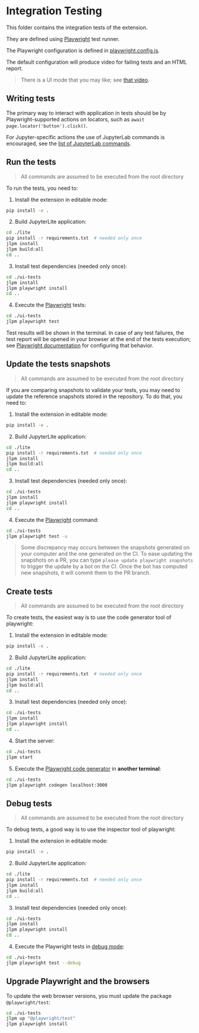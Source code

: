 # Integration Testing

This folder contains the integration tests of the extension.

They are defined using [Playwright](https://playwright.dev/docs/intro) test runner.

The Playwright configuration is defined in [playwright.config.js](./playwright.config.js).

The default configuration will produce video for failing tests and an HTML report.

> There is a UI mode that you may like; see [that video](https://www.youtube.com/watch?v=jF0yA-JLQW0).

## Writing tests

The primary way to interact with application in tests should be by Playwright-supported
actions on locators, such as `await page.locator('button').click()`.

For Jupyter-specific actions the use of JupyterLab commands is encouraged,
see the [list of JupyterLab commands](https://jupyterlab.readthedocs.io/en/stable/user/commands.html#commands-list).

## Run the tests

> All commands are assumed to be executed from the root directory

To run the tests, you need to:

1. Install the extension in editable mode:

```sh
pip install -e .
```

2. Build JupyterLite application:

```sh
cd ./lite
pip install -r requirements.txt  # needed only once
jlpm install
jlpm build:all
cd ..
```

3. Install test dependencies (needed only once):

```sh
cd ./ui-tests
jlpm install
jlpm playwright install
cd ..
```

4. Execute the [Playwright](https://playwright.dev/docs/intro) tests:

```sh
cd ./ui-tests
jlpm playwright test
```

Test results will be shown in the terminal. In case of any test failures, the test report
will be opened in your browser at the end of the tests execution; see
[Playwright documentation](https://playwright.dev/docs/test-reporters#html-reporter)
for configuring that behavior.

## Update the tests snapshots

> All commands are assumed to be executed from the root directory

If you are comparing snapshots to validate your tests, you may need to update
the reference snapshots stored in the repository. To do that, you need to:

1. Install the extension in editable mode:

```sh
pip install -e .
```

2. Build JupyterLite application:

```sh
cd ./lite
pip install -r requirements.txt  # needed only once
jlpm install
jlpm build:all
cd ..
```

3. Install test dependencies (needed only once):

```sh
cd ./ui-tests
jlpm install
jlpm playwright install
cd ..
```

4. Execute the [Playwright](https://playwright.dev/docs/intro) command:

```sh
cd ./ui-tests
jlpm playwright test -u
```

> Some discrepancy may occurs between the snapshots generated on your computer and
> the one generated on the CI. To ease updating the snapshots on a PR, you can
> type `please update playwright snapshots` to trigger the update by a bot on the CI.
> Once the bot has computed new snapshots, it will commit them to the PR branch.

## Create tests

> All commands are assumed to be executed from the root directory

To create tests, the easiest way is to use the code generator tool of playwright:

1. Install the extension in editable mode:

```sh
pip install -e .
```

2. Build JupyterLite application:

```sh
cd ./lite
pip install -r requirements.txt  # needed only once
jlpm install
jlpm build:all
cd ..
```

3. Install test dependencies (needed only once):

```sh
cd ./ui-tests
jlpm install
jlpm playwright install
cd ..
```

4. Start the server:

```sh
cd ./ui-tests
jlpm start
```

5. Execute the [Playwright code generator](https://playwright.dev/docs/codegen) in **another terminal**:

```sh
cd ./ui-tests
jlpm playwright codegen localhost:3000
```

## Debug tests

> All commands are assumed to be executed from the root directory

To debug tests, a good way is to use the inspector tool of playwright:

1. Install the extension in editable mode:

```sh
pip install -e .
```

2. Build JupyterLite application:

```sh
cd ./lite
pip install -r requirements.txt  # needed only once
jlpm install
jlpm build:all
cd ..
```

3. Install test dependencies (needed only once):

```sh
cd ./ui-tests
jlpm install
jlpm playwright install
cd ..
```

4. Execute the Playwright tests in [debug mode](https://playwright.dev/docs/debug):

```sh
cd ./ui-tests
jlpm playwright test --debug
```

## Upgrade Playwright and the browsers

To update the web browser versions, you must update the package `@playwright/test`:

```sh
cd ./ui-tests
jlpm up "@playwright/test"
jlpm playwright install
```
